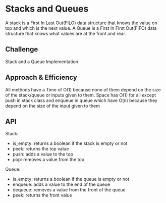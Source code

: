 # Stacks and Queues
A stack is a First In Last Out(FILO) data structure that knows the value on top and which is the next value. A Queue is a First In First Out(FIFO) data structure that knows what values are at the front and rear.

## Challenge
Stack and a Queue Implementation

## Approach & Efficiency
All methods have a Time of O(1) because none of them depend on the size of the stack/queue or inputs given to them. Space has O(1) for all except push in stack class and enqueue in queue which have O(n) because they depend on the size of the input given to them

## API

Stack:
  - is_empty: returns a boolean if the stack is empty or not
  - peek: returns the top value
  - push: adds a value to the top
  - pop: removes a value from the top

Queue:
  - is_empty: returns a boolean if the queue is empty or not
  - enqueue: adds a value to the end of the queue
  - dequeue: removes a value from the front of the queue
  - peek: returns the front value


